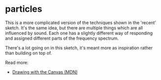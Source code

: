 # particles

This is a more complicated version of the techniques shown in the 'recent' sketch. It's the same idea, but there are multiple things which are all influenced by sound. Each one has a slightly different way of responding and assigned different parts of the frequency spectrum.

There's a lot going on in this sketch, it's meant more as inspiration rather than building on top of.

Read more:
* [Drawing with the Canvas (MDN)](https://developer.mozilla.org/en-US/docs/Web/API/Canvas_API/Tutorial)

